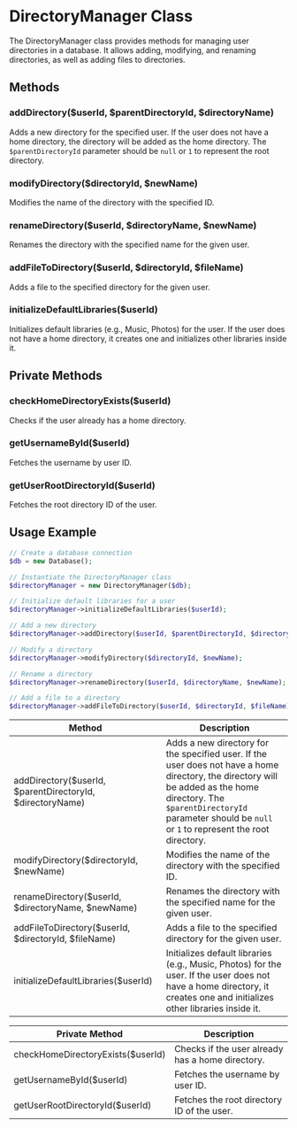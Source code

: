 # DirectoryManager Class

The DirectoryManager class provides methods for managing user directories in a database. It allows adding, modifying, and renaming directories, as well as adding files to directories.

## Methods

### addDirectory($userId, $parentDirectoryId, $directoryName)

Adds a new directory for the specified user. If the user does not have a home directory, the directory will be added as the home directory. The `$parentDirectoryId` parameter should be `null` or `1` to represent the root directory.

### modifyDirectory($directoryId, $newName)

Modifies the name of the directory with the specified ID.

### renameDirectory($userId, $directoryName, $newName)

Renames the directory with the specified name for the given user.

### addFileToDirectory($userId, $directoryId, $fileName)

Adds a file to the specified directory for the given user.

### initializeDefaultLibraries($userId)

Initializes default libraries (e.g., Music, Photos) for the user. If the user does not have a home directory, it creates one and initializes other libraries inside it.

## Private Methods

### checkHomeDirectoryExists($userId)

Checks if the user already has a home directory.

### getUsernameById($userId)

Fetches the username by user ID.

### getUserRootDirectoryId($userId)

Fetches the root directory ID of the user.

## Usage Example

```php
// Create a database connection
$db = new Database();

// Instantiate the DirectoryManager class
$directoryManager = new DirectoryManager($db);

// Initialize default libraries for a user
$directoryManager->initializeDefaultLibraries($userId);

// Add a new directory
$directoryManager->addDirectory($userId, $parentDirectoryId, $directoryName);

// Modify a directory
$directoryManager->modifyDirectory($directoryId, $newName);

// Rename a directory
$directoryManager->renameDirectory($userId, $directoryName, $newName);

// Add a file to a directory
$directoryManager->addFileToDirectory($userId, $directoryId, $fileName);
```


| Method                        | Description                                                                                                                                                   |
|-------------------------------|---------------------------------------------------------------------------------------------------------------------------------------------------------------|
| addDirectory($userId, $parentDirectoryId, $directoryName) | Adds a new directory for the specified user. If the user does not have a home directory, the directory will be added as the home directory. The `$parentDirectoryId` parameter should be `null` or `1` to represent the root directory. |
| modifyDirectory($directoryId, $newName)                    | Modifies the name of the directory with the specified ID.                                                                                                     |
| renameDirectory($userId, $directoryName, $newName)          | Renames the directory with the specified name for the given user.                                                                                              |
| addFileToDirectory($userId, $directoryId, $fileName)        | Adds a file to the specified directory for the given user.                                                                                                    |
| initializeDefaultLibraries($userId)                         | Initializes default libraries (e.g., Music, Photos) for the user. If the user does not have a home directory, it creates one and initializes other libraries inside it.                    |

| Private Method                | Description                                                                                                                   |
|-------------------------------|-------------------------------------------------------------------------------------------------------------------------------|
| checkHomeDirectoryExists($userId) | Checks if the user already has a home directory.                                                                             |
| getUsernameById($userId)        | Fetches the username by user ID.                                                                                            |
| getUserRootDirectoryId($userId) | Fetches the root directory ID of the user.                                                                                  |
